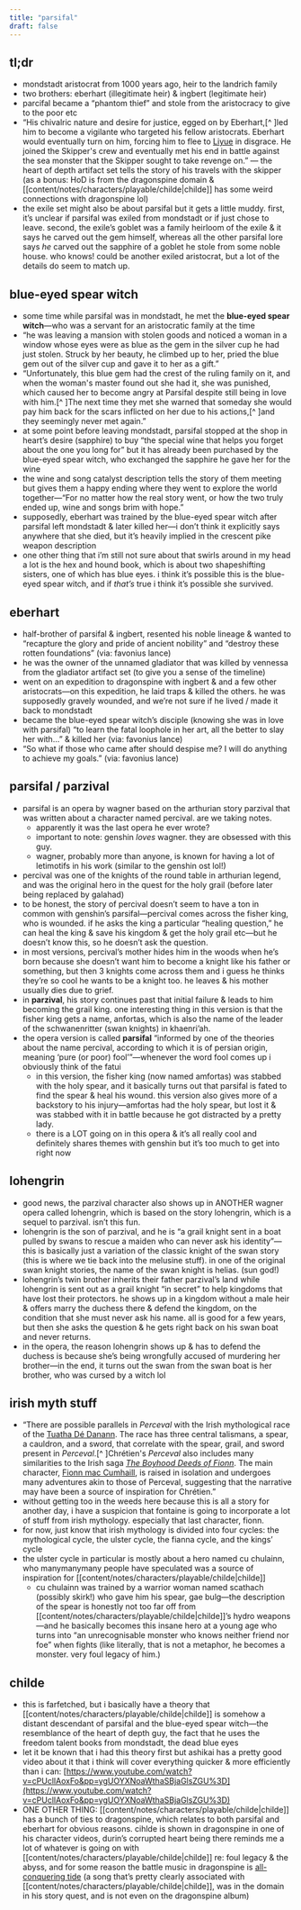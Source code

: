 ```yaml
---
title: "parsifal"
draft: false
---
```


## tl;dr
* mondstadt aristocrat from 1000 years ago, heir to the landrich family
* two brothers: eberhart (illegitimate heir) & ingbert (legitimate heir)
* parcifal became a “phantom thief” and stole from the aristocracy to give to the poor etc
* “His chivalric nature and desire for justice, egged on by Eberhart,[^ ]led him to become a vigilante who targeted his fellow aristocrats. Eberhart would eventually turn on him, forcing him to flee to [Liyue](https://genshin-impact.fandom.com/wiki/Liyue) in disgrace. He joined the Skipper's crew and eventually met his end in battle against the sea monster that the Skipper sought to take revenge on.” — the heart of depth artifact set tells the story of his travels with the skipper (as a bonus: HoD is from the dragonspine domain & [[content/notes/characters/playable/childe|childe]] has some weird connections with dragonspine lol)
* the exile set might also be about parsifal but it gets a little muddy. first, it’s unclear if parsifal was exiled from mondstadt or if just chose to leave. second, the exile’s goblet was a family heirloom of the exile & it says he carved out the gem himself, whereas all the other parsifal lore says *he* carved out the sapphire of a goblet he stole from some noble house. who knows! could be another exiled aristocrat, but a lot of the details do seem to match up.

## blue-eyed spear witch
* some time while parsifal was in mondstadt, he met the **blue-eyed spear witch**—who was a servant for an aristocratic family at the time
* “he was leaving a mansion with stolen goods and noticed a woman in a window whose eyes were as blue as the gem in the silver cup he had just stolen. Struck by her beauty, he climbed up to her, pried the blue gem out of the silver cup and gave it to her as a gift.”
* “Unfortunately, this blue gem had the crest of the ruling family on it, and when the woman's master found out she had it, she was punished, which caused her to become angry at Parsifal despite still being in love with him.[^ ]The next time they met she warned that someday she would pay him back for the scars inflicted on her due to his actions,[^ ]and they seemingly never met again.”
* at some point before leaving mondstadt, parsifal stopped at the shop in heart’s desire (sapphire) to buy “the special wine that helps you forget about the one you long for” but it has already been purchased by the blue-eyed spear witch, who exchanged the sapphire he gave her for the wine
* the wine and song catalyst description tells the story of them meeting but gives them a happy ending where they went to explore the world together—“For no matter how the real story went, or how the two truly ended up, wine and songs brim with hope.”
* supposedly, eberhart was trained by the blue-eyed spear witch after parsifal left mondstadt & later killed her—i don’t think it explicitly says anywhere that she died, but it’s heavily implied in the crescent pike weapon description
* one other thing that i’m still not sure about that swirls around in my head a lot is the hex and hound book, which is about two shapeshifting sisters, one of which has blue eyes. i think it’s possible this is the blue-eyed spear witch, and if *that’s* true i think it’s possible she survived.

## eberhart
* half-brother of parsifal & ingbert, resented his noble lineage & wanted to “recapture the glory and pride of ancient nobility” and “destroy these rotten foundations” (via: favonius lance)
* he was the owner of the unnamed gladiator that was killed by vennessa from the gladiator artifact set (to give you a sense of the timeline)
* went on an expedition to dragonspine with ingbert & and a few other aristocrats—on this expedition, he laid traps & killed the others. he was supposedly gravely wounded, and we’re not sure if he lived / made it back to mondstadt
* became the blue-eyed spear witch’s disciple (knowing she was in love with parsifal) “to learn the fatal loophole in her art, all the better to slay her with…” & killed her (via: favonius lance)
* “So what if those who came after should despise me? I will do anything to achieve my goals.” (via: favonius lance)


## parsifal / parzival
* parsifal is an opera by wagner based on the arthurian story parzival that was written about a character named percival. are we taking notes.
  * apparently it was the last opera he ever wrote?
  * important to note: genshin *loves* wagner. they are obsessed with this guy. 
  * wagner, probably more than anyone, is known for having a lot of letimotifs in his work (similar to the genshin ost lol!)
* percival was one of the knights of the round table in arthurian legend, and was the original hero in the quest for the holy grail (before later being replaced by galahad)
* to be honest, the story of percival doesn’t seem to have a ton in common with genshin’s parsifal—percival comes across the fisher king, who is wounded. if he asks the king a particular “healing question,” he can heal the king & save his kingdom & get the holy grail etc—but he doesn’t know this, so he doesn’t ask the question.
* in most versions, percival’s mother hides him in the woods when he’s born because she doesn’t want him to become a knight like his father or something, but then 3 knights come across them and i guess he thinks they’re so cool he wants to be a knight too. he leaves & his mother usually dies due to grief.
* in **parzival**, his story continues past that initial failure & leads to him becoming the grail king. one interesting thing in this version is that the fisher king gets a name, anfortas, which is also the name of the leader of the schwanenritter (swan knights) in khaenri’ah. 
* the opera version is called **parsifal** “informed by one of the theories about the name percival, according to which it is of persian origin, meaning ‘pure (or poor) fool’”—whenever the word fool comes up i obviously think of the fatui
  * in this version, the fisher king (now named amfortas) was stabbed with the holy spear, and it basically turns out that parsifal is fated to find the spear & heal his wound. this version also gives more of a backstory to his injury—amfortas had the holy spear, but lost it & was stabbed with it in battle because he got distracted by a pretty lady.
  * there is a LOT going on in this opera & it’s all really cool and definitely shares themes with genshin but it’s too much to get into right now


## lohengrin
* good news, the parzival character also shows up in ANOTHER wagner opera called lohengrin, which is based on the story lohengrin, which is a sequel to parzival. isn’t this fun.
* lohengrin is the son of parzival, and he is “a grail knight sent in a boat pulled by swans to rescue a maiden who can never ask his identity”—this is basically just a variation of the classic knight of the swan story (this is where we tie back into the melusine stuff). in one of the original swan knight stories, the name of the swan knight is helias. (sun god!)
* lohengrin’s twin brother inherits their father parzival’s land while lohengrin is sent out as a grail knight “in secret” to help kingdoms that have lost their protectors. he shows up in a kingdom without a male heir & offers marry the duchess there & defend the kingdom, on the condition that she must never ask his name. all is good for a few years, but then she asks the question & he gets right back on his swan boat and never returns.
* in the opera, the reason lohengrin shows up & has to defend the duchess is because she’s being wrongfully accused of murdering her brother—in the end, it turns out the swan from the swan boat is her brother, who was cursed by a witch lol

## irish myth stuff
* “There are possible parallels in *Perceval* with the Irish mythological race of the [Tuatha Dé Danann](https://en.wikipedia.org/wiki/Tuatha_D%C3%A9_Danann). The race has three central talismans, a spear, a cauldron, and a sword, that correlate with the spear, grail, and sword present in *Perceval*.[^ ]Chrétien's *Perceval* also includes many similarities to the Irish saga *[The Boyhood Deeds of Fionn](https://en.wikipedia.org/wiki/The_Boyhood_Deeds_of_Fionn)*. The main character, [Fionn mac Cumhaill](https://en.wikipedia.org/wiki/Fionn_mac_Cumhaill), is raised in isolation and undergoes many adventures akin to those of Perceval, suggesting that the narrative may have been a source of inspiration for Chrétien.”
* without getting too in the weeds here because this is all a story for another day, i have a suspicion that fontaine is going to incorporate a lot of stuff from irish mythology. especially that last character, fionn.
* for now, just know that irish mythology is divided into four cycles: the mythological cycle, the ulster cycle, the fianna cycle, and the kings’ cycle
* the ulster cycle in particular is mostly about a hero named cu chulainn, who manymanymany people have speculated was a source of inspiration for [[content/notes/characters/playable/childe|childe]]
  * cu chulainn was trained by a warrior woman named scathach (possibly skirk!) who gave him his spear, gae bulg—the description of the spear is honestly not too far off from [[content/notes/characters/playable/childe|childe]]’s hydro weapons—and he basically becomes this insane hero at a young age who turns into “an unrecognisable monster who knows neither friend nor foe” when fights (like literally, that is not a metaphor, he becomes a monster. very foul legacy of him.)

## childe
* this is farfetched, but i basically have a theory that [[content/notes/characters/playable/childe|childe]] is somehow a distant descendant of parsifal and the blue-eyed spear witch—the resemblance of the heart of depth guy, the fact that he uses the freedom talent books from mondstadt, the dead blue eyes
* let it be known that i had this theory first but ashikai has a pretty good video about it that i think will cover everything quicker & more efficiently than i can: [https://www.youtube.com/watch?v=cPUcllAoxFo&pp=ygUOYXNoaWthaSBjaGlsZGU%3D](https://www.youtube.com/watch?v=cPUcllAoxFo&pp=ygUOYXNoaWthaSBjaGlsZGU%3D)
* ONE OTHER THING: [[content/notes/characters/playable/childe|childe]] has a bunch of ties to dragonspine, which relates to both parsifal and eberhart for obvious reasons. cihlde is shown in dragonspine in one of his character videos, durin’s corrupted heart being there reminds me a lot of whatever is going on with [[content/notes/characters/playable/childe|childe]] re: foul legacy & the abyss, and for some reason the battle music in dragonspine is [all-conquering tide](https://open.spotify.com/track/5BVQORtwCg5PtOUG5GR9B5?si=be8e6c36e63145c2) (a song that’s pretty clearly associated with [[content/notes/characters/playable/childe|childe]], was in the domain in his story quest, and is not even on the dragonspine album)
